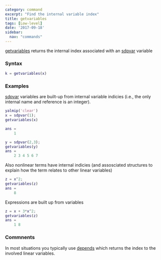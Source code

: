 ```yaml
---
category: command
excerpt: "Find the internal variable index"
title: getvariables
tags: [Low-level]
date: '2017-09-18'
sidebar:
  nav: "commands"
---
```


[getvariables](/command/getvariables) returns the internal index associated with an [sdpvar](/command/sdpvar) variable

### Syntax

````matlab
k = getvariables(x)
````

### Examples

[sdpvar](/command/sdpvar) variables are built-up from internal variable indicies (i.e., the only internal name and reference is an integer). 

````matlab
yalmip('clear')
x = sdpvar(1);
getvariables(x)

ans = 
    1

y = sdpvar(2,3);
getvariables(y)
ans = 
    2 3 4 5 6 7 
````

Also nonlinear terms have internal indicies (and assosciated structures to explain how the term relates to other linear variables)

````matlab
z = x^2;
getvariables(z)
ans = 
    8
````

Expressions are built up from variables

````matlab
z = x + 3*x^2;
getvariables(z)
ans = 
    1 8
````

### Commnents

In most situations you typically use [depends](/command/depends) which returns the index to the involved linear variables.
